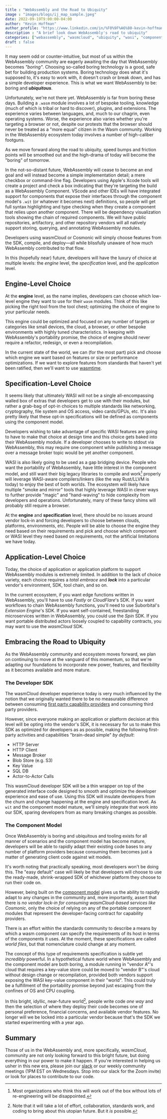 ```yaml
---
title : "WebAssembly and the Road to Ubiquity"
image : "images/blogs/ij_map_sample.jpeg"
date: 2022-09-19T9:00:00-04:00
author: "Kevin Hoffman"
author_profile: "https://www.linkedin.com/in/%F0%9F%A6%80-kevin-hoffman-9252669/"
description : "A brief look down WebAssembly's road to ubiquity"
categories: ["webassembly", "wasmcloud", "ubiquity", "wasi", "component model"]
draft : false
---
```


It may seem odd or counter-intuitive, but most of us within the WebAssembly community are eagerly awaiting the day that WebAssembly becomes _"boring"_. Choosing so-called boring technology is a good, safe bet for building production systems. Boring technology does what it's supposed to, it's easy to work with, it doesn't crash or break down, and has a simple developer experience. This is what we want WebAssembly to be: boring and **_ubiquitous_**.

Unfortunately, we're not there yet. WebAssembly is far from boring these days. Building a `.wasm`  module involves a lot of bespoke tooling, knowledge (much of which is tribal or hard to discover), plugins, and extensions. The experience varies between languages, and, much to our chagrin, even operating systems. Worse, the experience also varies whether you're targeting a browser or not, despite our protests that the browser should never be treated as a "more equal" citizen in the Wasm community. Working in the WebAssembly ecosystem today involves a number of high-caliber footguns.

As we move forward along the road to ubiquity, speed bumps and friction points will be smoothed out and the high-drama of today will become the "boring" of tomorrow.

In the not-so-distant future, WebAssembly will cease to become an end goal and will instead become a simple implementation detail; a mere checkbox or command-line flag. Developers using Apple's Xcode tools will create a project and check a box indicating that they're targeting the build as a WebAssembly Component. VScode and other IDEs will have integrated support for components that expose their interfaces through the component model's `.wit`  (or whatever it becomes next) definitions, so people will get full syntax highlighting and type checking when they create a component that relies upon another component. There will be dependency visualization tools showing the chain of required components. We will have public repositories, artifactory, and other repository vendors will all natively support storing, querying, and annotating WebAssembly modules.

Developers using wasmCloud or Cosmonic will simply choose features from the SDK, compile, and deploy—all while blissfully unaware of how much WebAssembly contributed to that flow.

In this (hopefully near) future, developers will have the luxury of choice at multiple levels: the _engine_ level, the _specification_ level, and the _application_ level.

## Engine-Level Choice
At the **engine** level, as the name implies, developers can choose which low-level engine they want to use for their `wasm` modules. Think of this like picking the right tool from the tool chest; optimizing the choice of engine to your particular needs.

This engine could be optimized and focused on any number of targets or categories like small devices, the cloud, a browser, or other bespoke environments with highly tuned characteristics. In keeping with WebAssembly's portability promise, the choice of engine should never require a refactor, redesign, or even a recompilation.

In the current state of the world, we can (for the most part) pick and choose which engine we want based on features or size or performance optimizations. If we want to explore features from standards that haven't yet been ratified, then we'll want to use [wasmtime](https://wasmtime.dev/).

## Specification-Level Choice
It seems likely that ultimately WASI will not be a single all-encompassing walled box of extras that developers get to use with their modules, but rather a grab-bag of opt-in choices to multiple standards like networking, cryptography, file system and OS access, video cards/GPUs, etc. It's also pretty likely that these opt-in specifications will be defined as components using the component model.

Developers wishing to take advantage of specific WASI features are going to have to make that choice at design time and this choice gets baked into their WebAssembly module. If a developer chooses to write to stdout via WebAssembly, this may require one component while publishing a message over a message broker topic would be yet another component.

WASI is also likely going to be used as a gap bridging device. People who want the portability of WebAssembly, have little interest in the component model, and still want their big legacy libraries to compile and work[^1] properly will leverage WASI-aware compilers/linkers (like the way Rust/LLVM is today) to enjoy the best of both worlds. The ecosystem will likely have multiple "smoke and mirror" tools that highly leverage WASI in clever ways to further provide "magic" and "hand-waving" to hide complexity from developers and operations. Unfortunately, many of these fancy shims will probably still require a browser.

At the **engine** and **specification** level, there should be no issues around vendor lock-in and forcing developers to choose between clouds, platforms, environments, etc. People will be able to choose the engine they need based on their requirements and pick and choose which component or WASI level they need based on requirements, not the artificial limitations we have today.

## Application-Level Choice
Today, the choice of application or application platform to support WebAssembly modules is extremely limited. In addition to the lack of choice variety, each choice requires a _total embrace_ and **_lock_** into a particular vendor's environment, SDK, tool chain, and so on.

In the current ecosystem, if you want edge functions written in WebAssembly, you'll have to use _Fastly_ or _CloudFlare_'s SDK. If you want workflows to chain WebAssembly functions, you'll need to use Suborbital's _Extension Engine_'s SDK. If you want self-contained, freestanding microservices written in WebAssembly, you could use the _Spin_ SDK. If you want portable distributed actors loosely coupled to capability contracts, you may want to use the _wasmCloud_ SDK.

## Embracing the Road to Ubiquity
As the WebAssembly community and ecosystem moves forward, we plan on continuing to move at the vanguard of this momentum, so that we're adapting our foundations to incorporate new power, features, and flexibility as it becomes available and more mature.

### The Developer SDK
The wasmCloud developer experience today is very much influenced by the notion that we originally wanted there to be no measurable difference between consuming [first party capability providers](https://wasmcloud.dev/app-dev/std-caps/) and consuming third party providers.

However, since everyone making an application or platform decision at this level will be opting into the vendor's SDK, it is necessary for us to make this SDK as optimized for developers as as possible, making the following first-party activities and capabilities "brain-dead simple" _by default_:

* HTTP Server
* HTTP Client
* Message Broker
* Blob Store (e.g. S3)
* Key Value
* SQL DB
* Actor-to-Actor Calls

This wasmCloud developer SDK will be a thin wrapper on top of the generated interface code designed to smooth and optimize the developer experience and ease of use. Using this SDK will insulate developers from the churn and change happening at the engine and specification level. As `wit` and the component model mature, we'll simply integrate that work into our SDK, sparing developers from as many breaking changes as possible.

### The Component Model
Once WebAssembly is boring and ubiquitous and tooling exists for all manner of scenarios and the component model has become mature, developers will be able to rapidly adapt their existing code bases to any number of platform providers because consuming them becomes just a matter of generating client code against wit models.

It's worth noting that practically speaking, most developers won't be doing this. The "easy default" case will likely be that developers will choose to use the ready-made, shrink-wrapped SDK of whichever platform they choose to run their code on.

However, being built on the [component model](https://wasmcloud.com/blog/webassembly_components_and_wasmcloud_actors_a_glimpse_of_the_future/) gives us the ability to rapidly adapt to any changes in the community and, more importantly, assert that there is _no vendor lock-in for consuming wasmCloud-based services like Cosmonic_, only the choice of relying on any of the portable component modules that represent the developer-facing contract for capability providers.

There is an effort within the standards community to describe a means by which a wasm component can specify the requirements of its host in terms of the components it uses. At the moment, these specifications are called _world files_, but that nomenclature could change at any moment.

The concept of this type of requirements specification is subtle yet _incredibly_ powerful. In a hypothetical future world where WebAssembly and the component model are both boring, a module running in "vendor A"'s cloud that requires a key-value store could be moved to "vendor B"'s cloud without design change or recompilation, provided both vendors support exposing the WASI key-value component in their "world". This could truly be a fulfillment of the portability promise beyond just escaping from the confines of OS and CPU coupling.

In this bright, idyllic, near-future world[^2], people write code _one way_ and then the selection of where they deploy their code becomes one of personal preference, financial concerns, and available vendor features. No longer will we be locked into a particular vendor because that's the SDK we started experimenting with a year ago.

## Summary
Those of us in the WebAssembly and, more specifically, _wasmCloud_, community are not only looking forward to this bright future, but doing everything in our power to make it happen. If you're interested in helping us usher in this new era, please join our [slack](https://slack.wasmcloud.com) or our weekly community meetings (1PM EST on Wednesdays. Stop into our slack for the Zoom invite) or look for places to contribute to our code.

[^1]: Most organizations who think this will work out of the box without lots of re-engineering will be disappointed.

[^2]: Note that it will take a lot of effort, collaboration, standards work, and coding to bring about this utopian future. But it _is_ possible.